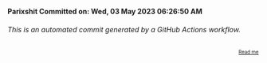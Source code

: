 **Parixshit Committed on: Wed, 03 May 2023 06:26:50 AM** <!-- 454b4061-937c-4678-b95e-a62c6b77c76c -->

###### This is an automated commit generated by a GitHub Actions workflow.

<div align="right"><sub><sup><a href="https://github.com/Parixshit/AutoCommit.git">Read me</a></sup></sub></div>

